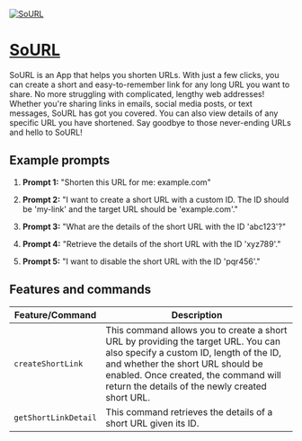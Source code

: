 [![SoURL](https://files.oaiusercontent.com/file-idYtQfoFuMihwuN3JmHophyo?se=2123-10-18T06%3A46%3A53Z&sp=r&sv=2021-08-06&sr=b&rscc=max-age%3D31536000%2C%20immutable&rscd=attachment%3B%20filename%3Dcb73f306-cd85-4e4b-a98b-58bb1b033a4c.png&sig=qEHUnGyuW2Z9v6w4Lhieme/I0Hb03IRc0eP0QOBd/Jg%3D)](https://chat.openai.com/g/g-Hiqa5V2Ef-sourl)

# [SoURL](https://chat.openai.com/g/g-Hiqa5V2Ef-sourl)

SoURL is an App that helps you shorten URLs. With just a few clicks, you can create a short and easy-to-remember link for any long URL you want to share. No more struggling with complicated, lengthy web addresses! Whether you're sharing links in emails, social media posts, or text messages, SoURL has got you covered. You can also view details of any specific URL you have shortened. Say goodbye to those never-ending URLs and hello to SoURL!

## Example prompts

1. **Prompt 1:** "Shorten this URL for me: example.com"

2. **Prompt 2:** "I want to create a short URL with a custom ID. The ID should be 'my-link' and the target URL should be 'example.com'."

3. **Prompt 3:** "What are the details of the short URL with the ID 'abc123'?"

4. **Prompt 4:** "Retrieve the details of the short URL with the ID 'xyz789'."

5. **Prompt 5:** "I want to disable the short URL with the ID 'pqr456'."


## Features and commands

| Feature/Command | Description |
| --- | --- |
| `createShortLink` | This command allows you to create a short URL by providing the target URL. You can also specify a custom ID, length of the ID, and whether the short URL should be enabled. Once created, the command will return the details of the newly created short URL. |
| `getShortLinkDetail` | This command retrieves the details of a short URL given its ID. |
